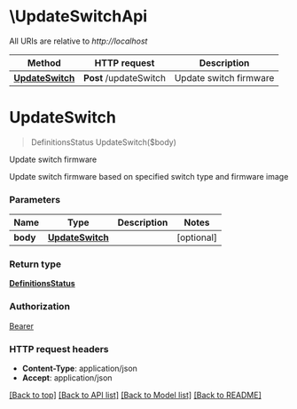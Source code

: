 # \UpdateSwitchApi

All URIs are relative to *http://localhost*

Method | HTTP request | Description
------------- | ------------- | -------------
[**UpdateSwitch**](UpdateSwitchApi.md#UpdateSwitch) | **Post** /updateSwitch | Update switch firmware


# **UpdateSwitch**
> DefinitionsStatus UpdateSwitch($body)

Update switch firmware

Update switch firmware based on specified switch type and firmware image


### Parameters

Name | Type | Description  | Notes
------------- | ------------- | ------------- | -------------
 **body** | [**UpdateSwitch**](UpdateSwitch.md)|  | [optional] 

### Return type

[**DefinitionsStatus**](#definitions/Status.md)

### Authorization

[Bearer](../README.md#Bearer)

### HTTP request headers

 - **Content-Type**: application/json
 - **Accept**: application/json

[[Back to top]](#) [[Back to API list]](../README.md#documentation-for-api-endpoints) [[Back to Model list]](../README.md#documentation-for-models) [[Back to README]](../README.md)

